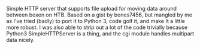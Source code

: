 Simple HTTP server that  supports file upload  for moving data around
between boxen on HTB. Based on a gist by bones7456, but mangled by me 
as I've tried  (badly) to port it to Python 3, code golf it, and make
It a  little more  robust. I was also able to  strip out a lot of the 
code trivially  because Python3 SimpleHTTPServer is  a thing, and the
cgi module handles multipart data nicely.